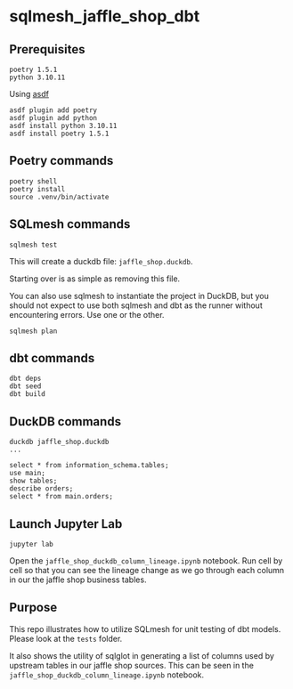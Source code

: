# sqlmesh_jaffle_shop_dbt


## Prerequisites
```
poetry 1.5.1
python 3.10.11
```

Using [asdf](https://asdf-vm.com/guide/getting-started.html)

```
asdf plugin add poetry 
asdf plugin add python
asdf install python 3.10.11
asdf install poetry 1.5.1
```

## Poetry commands
```
poetry shell
poetry install 
source .venv/bin/activate
```

## SQLmesh commands
```
sqlmesh test
```

This will create a duckdb file: `jaffle_shop.duckdb`.

Starting over is as simple as removing this file. 

You can also use sqlmesh to instantiate the project in DuckDB, but you should not expect 
to use both sqlmesh and dbt as the runner without encountering errors. Use one or the other.

```
sqlmesh plan
```

## dbt commands
```
dbt deps
dbt seed
dbt build 
```

## DuckDB commands

```
duckdb jaffle_shop.duckdb
...

select * from information_schema.tables;
use main;
show tables;
describe orders;
select * from main.orders;
```

## Launch Jupyter Lab
```
jupyter lab
```

Open the `jaffle_shop_duckdb_column_lineage.ipynb` notebook. 
Run cell by cell so that you can see the lineage change as we go through each column in our the jaffle shop business tables. 

## Purpose

This repo illustrates how to utilize SQLmesh for unit testing of dbt models. Please look at the `tests` folder.

It also shows the utility of sqlglot in generating a list of columns used by upstream tables in our jaffle shop sources. This can be seen in the `jaffle_shop_duckdb_column_lineage.ipynb` notebook. 
